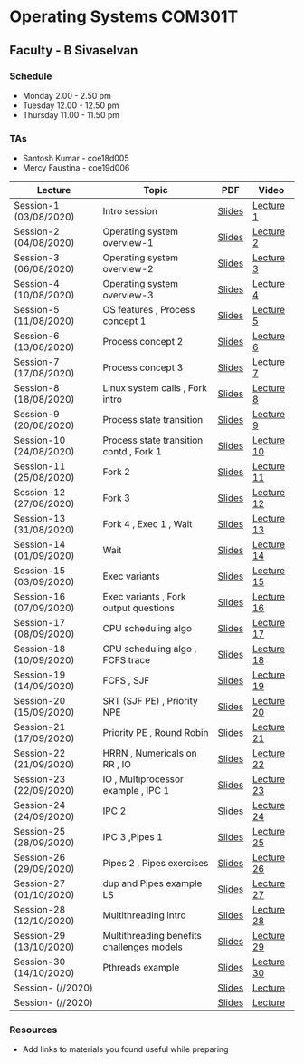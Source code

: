 # Operating Systems COM301T
##  Faculty - B Sivaselvan
### Schedule 
- Monday 2.00 - 2.50 pm  
- Tuesday 12.00 - 12.50 pm
- Thursday 11.00 - 11.50 pm
### TAs  
-  Santosh Kumar - coe18d005
-  Mercy Faustina - coe19d006


|Lecture |Topic |PDF|Video|
|---|---|---|---|
| Session-1 (03/08/2020) | Intro session  |[Slides](https://drive.google.com/file/d/1XdddrKAFlPqaBD5rmCpQ90mruWHBhDtY/preview) |[Lecture 1](https://drive.google.com/file/d/1njmGfrf4NZcUyCG1IyG2Uc_WyvNnpZxu/preview) |
| Session-2 (04/08/2020)| Operating system overview-1   |[Slides](https://drive.google.com/file/d/1cq_zFfFxgq3aee7VC3KSrvgI7klhPRuO/preview) |[Lecture 2](https://drive.google.com/file/d/1eyoCSHJh1e76u71Ej1UmW3hTHIeM-ADV/preview) | 
| Session-3 (06/08/2020) |  Operating system overview-2  |[Slides](https://drive.google.com/file/d/19SzeKIcYZD0MQvIk076-ykMdD7aYh205/preview) |[Lecture 3](https://drive.google.com/file/d/1hmMPNqIzfP9t6GBLbu9ryPt6-sFTsQ5A/preview)|
| Session-4 (10/08/2020) |  Operating system overview-3  |[Slides](https://drive.google.com/file/d/1H19D-bUvr-hrrS_MoYsoQfpakHeC06ea/preview) |[Lecture 4](https://drive.google.com/file/d/1DAXE6e4HpPaxsmEbHzUxKuyYzXnAGdaK/preview)|
| Session-5 (11/08/2020)| OS features , Process concept 1 |[Slides](https://drive.google.com/open?id=1jyAraU24dDVmkU2Plx_KPoSS_Gl5d1RN&authuser=0) |[Lecture 5](https://drive.google.com/file/d/1lLtSWNqbasGqFFfHOuv6G95YW_agHyFB/view)|
| Session-6 (13/08/2020) |Process concept  2 |[Slides](https://drive.google.com/open?id=1c2u9FJxTghIFL_z6fSP7ItyR_LlR9kVE&authuser=0) |[Lecture 6](https://drive.google.com/open?id=1craD2y8rT6g0j0T-u2gw4k974XZuhpkk&authuser=0)|
| Session-7 (17/08/2020) |Process concept 3    |[Slides](https://drive.google.com/open?id=1Q4cpqwcHRJXsNZOmSj-fnCdTre_8hqQ3&authuser=0) |[Lecture 7](https://drive.google.com/open?id=1f5u9raEsDvc5hh1CIR4WntNYA16XXm3C&authuser=0)|
| Session-8 (18/08/2020) | Linux system calls , Fork intro   |[Slides](https://drive.google.com/open?id=1S6Q57MGlmzQEI8r4ve0A-FQOUifMKmLm&authuser=0) |[Lecture 8](https://drive.google.com/open?id=1OCT-PlMbYxjN3PrFaNToQlBginC24uHp&authuser=0)|
| Session-9 (20/08/2020) |  Process state transition  |[Slides](https://drive.google.com/open?id=13FoSTUpVI0UbPV2jCY1ZO6ecSWFHkaV0&authuser=0) |[Lecture 9](https://drive.google.com/open?id=1gG4rE5N1_qR9qu3pkeSX_WE8ONHt9U4g&authuser=0)|
| Session-10 (24/08/2020) |Process state transition contd , Fork 1    |[Slides](https://drive.google.com/open?id=18kouwQuSxQkra7ESiL3PFU1OA-V9KZY_&authuser=0) |[Lecture 10](https://drive.google.com/open?id=1lrjtinvunednlEHtcmXgFsp7ecHLKPvX&authuser=0)|
| Session-11 (25/08/2020) | Fork 2   |[Slides](https://drive.google.com/open?id=1M336rC9woHTe09Mov47Fk62XOtrCmGA3&authuser=0) |[Lecture 11](https://drive.google.com/open?id=1eEbCF9SmzU53nsrpM0ZfWdW17Rdfm5QY&authuser=0)|
| Session-12 (27/08/2020) | Fork 3   |[Slides](https://drive.google.com/open?id=19VpOUyMTmeHqsxpTWLuwfkL12vy2Mj9e&authuser=0) |[Lecture 12](https://drive.google.com/open?id=1EYPZssmxvU8BnJA1TvQ0M6cyuEDFr1QR&authuser=0)|
| Session-13 (31/08/2020) | Fork 4 , Exec 1 , Wait     |[Slides](https://drive.google.com/open?id=1FQJe_wwfsJCX-YlrIBx3AyI0FFcWwRWT&authuser=0) |[Lecture 13](https://drive.google.com/open?id=1wjPu0iJ0h7zIL2YyAcFdoQot4ellzb4P&authuser=0)|
| Session-14 (01/09/2020) | Wait    |[Slides](https://drive.google.com/open?id=1NmsA47Zpix5GuYyZj5lQZwDtMx66IlKG&authuser=0) |[Lecture 14](https://drive.google.com/open?id=1rg88yvW6A4_wO-xEjOvHmbHdcUMd47_N&authuser=0)|
| Session-15 (03/09/2020) | Exec variants   |[Slides](https://drive.google.com/open?id=1H-8UUbZCOC6reh02tksNe8GbWmW7HLbF&authuser=0) |[Lecture 15](https://drive.google.com/open?id=14Vd45ckvlo3CD2KJE6axFdy67YBrwrZN&authuser=0)|
| Session-16 (07/09/2020) |  Exec variants , Fork output questions   |[Slides](https://drive.google.com/open?id=18rRIVdcZTEECYB2x3gTZF7G2iPnqNhyB&authuser=0) |[Lecture 16](https://drive.google.com/open?id=1o6_JkJUEUX7Ei6UjMTqitQJWemp5wSzP&authuser=0)|
| Session-17 (08/09/2020)| CPU scheduling algo    |[Slides](https://drive.google.com/open?id=1HPrbKNJ9B66lf-rzPgxJwKS4VeRt3MDx&authuser=0) |[Lecture 17](https://drive.google.com/open?id=1Ffe0a4d7BCcD3xENzzf9RU1E5jxWFf4f&authuser=0)|
| Session-18 (10/09/2020)|  CPU scheduling algo , FCFS trace   |[Slides](https://drive.google.com/open?id=1oKAnX7zNyAEKxtfJW8wDOEa34DQXs2Tl&authuser=0) |[Lecture 18](https://drive.google.com/open?id=15pFpzdo92kDrBfrtZPcsMcwWnYvIUjd6&authuser=0)|
| Session-19 (14/09/2020)| FCFS , SJF   |[Slides](https://drive.google.com/open?id=1s0O7nr1gmCiPvycExY8rNP4V8U_wFiRg&authuser=0) |[Lecture 19](https://drive.google.com/open?id=1mF8HjUku9zPAXZFzxXs0FPT-K7gn0HQa&authuser=0)|
| Session-20 (15/09/2020) | SRT (SJF PE) , Priority NPE   |[Slides](https://drive.google.com/open?id=1B_XQ9k7o9Rnq7vbbeoDjO6kKlLHERqs4&authuser=0) |[Lecture 20](https://drive.google.com/open?id=12GHLNaEyorl7vSl85yVnuqbNlyRRYP55&authuser=0)|
| Session-21 (17/09/2020) |  Priority PE , Round Robin   |[Slides](https://drive.google.com/open?id=1s7Rw2ZRjseBWnr4Ha1xaJQp2meGDmic8&authuser=0) |[Lecture 21](https://drive.google.com/open?id=1h7VXhhhAL3kxLCHS7ysE07DPfgRPieB_&authuser=0)|
| Session-22 (21/09/2020) | HRRN , Numericals on RR , IO   |[Slides](https://drive.google.com/open?id=1RHj1MtOBLhOeWMKeVzr3WgCIxFrW2D5d&authuser=0) |[Lecture 22](https://drive.google.com/open?id=1DU0cwBsddolHqVvJ7pvHIF2ixqMpoBBo&authuser=0)|
| Session-23 (22/09/2020) |  IO , Multiprocessor example , IPC 1  |[Slides](https://drive.google.com/open?id=1e-reLJJ-Ti1sNoLfo4t_EFQocvAQe4Wm&authuser=0) |[Lecture 23](https://drive.google.com/open?id=1JK0RqqbwY4jqUSWSgeNztDwNTUPanyPr&authuser=0)|
| Session-24 (24/09/2020) |  IPC 2  |[Slides](https://drive.google.com/open?id=1aQlZu5Kt4W_0hG7B38sy2S3PSFx2ugxC&authuser=0) |[Lecture 24](https://drive.google.com/open?id=18YR6dYNBk4H5OSlnD7dy_CGpybGqY-se&authuser=0)|
| Session-25 (28/09/2020) |  IPC 3 ,Pipes 1  |[Slides](https://drive.google.com/open?id=18lFBG5QTAibtaMDZ-XgYcrS-Y9SyA5Fq&authuser=0) |[Lecture 25](https://drive.google.com/open?id=1kHkvxW2_Ry8TtYjmmJqcaVDbBNw_JUFb&authuser=0)|
| Session-26 (29/09/2020) | Pipes 2 , Pipes exercises   |[Slides](https://drive.google.com/open?id=1vIovVS86OOdzMZai7U5RHuEljgizZ12q&authuser=0) |[Lecture 26](https://drive.google.com/open?id=1iy4KE6MD0iHVmTkH2R99HTVtGfMGNKci&authuser=0)|
| Session-27 (01/10/2020) |dup and Pipes example LS  |[Slides](https://drive.google.com/open?id=1Jp8fVtwUventti4SZUtRHvi6OlnfMPGP&authuser=1) |[Lecture 27](https://drive.google.com/open?id=1l8XNoTKKmFe76gJWyn_xo1mTDvhcKENV&authuser=1)|
| Session-28 (12/10/2020) |Multithreading intro   |[Slides](https://drive.google.com/open?id=1GWUlwq0qT2VVhfdOzzz0HBB6YvxkhqKG&authuser=0) |[Lecture 28](https://drive.google.com/open?id=1dyuEjxA-zVQLs7kzIDzMDZ1aWN290Ymk&authuser=0)|
| Session-29 (13/10/2020) |Multithreading benefits challenges models   |[Slides](https://drive.google.com/open?id=1_N30aN2uJoNzJhjgekXVi6ODHKqxX0fV&authuser=0) |[Lecture 29](https://drive.google.com/open?id=1TpAFEZuP3HuQNLPCKyuKjTgKvRmtBrzp&authuser=0)|
| Session-30 (14/10/2020) | Pthreads example   |[Slides](https://drive.google.com/open?id=1KjakFjldOIhxJDxm6OqxaoJRGHPEiWLU&authuser=0) |[Lecture 30](https://drive.google.com/open?id=1SUsKnlefsjxgIt1titX1XOZ3oY-QDigo&authuser=0)|
| Session- (//2020) |    |[Slides]() |[Lecture ]()|
| Session- (//2020) |    |[Slides]() |[Lecture ]()|


### Resources 
- Add links to materials you found useful while preparing 
